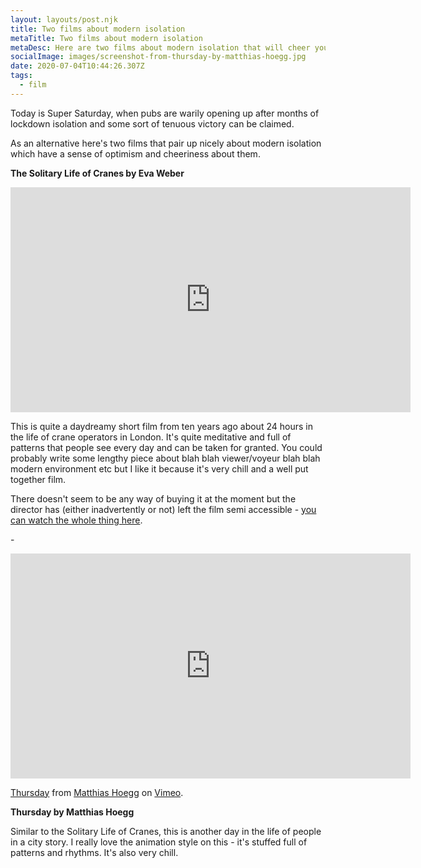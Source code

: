 ```yaml
---
layout: layouts/post.njk
title: Two films about modern isolation
metaTitle: Two films about modern isolation
metaDesc: Here are two films about modern isolation that will cheer you up
socialImage: images/screenshot-from-thursday-by-matthias-hoegg.jpg
date: 2020-07-04T10:44:26.307Z
tags:
  - film
---
```

Today is Super Saturday, when pubs are warily opening up after months of lockdown isolation and some sort of tenuous victory can be claimed.

As an alternative here's two films that pair up nicely about modern isolation which have a sense of optimism and cheeriness about them.

**The Solitary Life of Cranes by Eva Weber**

<iframe title="vimeo-player" src="https://player.vimeo.com/video/42429589" width="640" height="360" frameborder="0" allowfullscreen></iframe>

This is quite a daydreamy short film from ten years ago about 24 hours in the life of crane operators in London. It's quite meditative and full of patterns that people see every day and can be taken for granted. You could probably write some lengthy piece about blah blah viewer/voyeur blah blah modern environment etc but I like it because it's very chill and a well put together film.

There doesn't seem to be any way of buying it at the moment but the director has (either inadvertently or not) left the film semi accessible - [you can watch the whole thing here](https://vimeo.com/22830975/1145f481ad).

\-

<iframe src="https://player.vimeo.com/video/16962056?color=92c4e1&title=0&byline=0&portrait=0" width="640" height="360" frameborder="0" allow="autoplay; fullscreen" allowfullscreen></iframe>
<p><a href="https://vimeo.com/16962056">Thursday</a> from <a href="https://vimeo.com/matthiashoegg">Matthias Hoegg</a> on <a href="https://vimeo.com">Vimeo</a>.</p>

**Thursday by Matthias Hoegg**

Similar to the Solitary Life of Cranes, this is another day in the life of people in a city story. I really love the animation style on this - it's stuffed full of patterns and rhythms. It's also very chill.